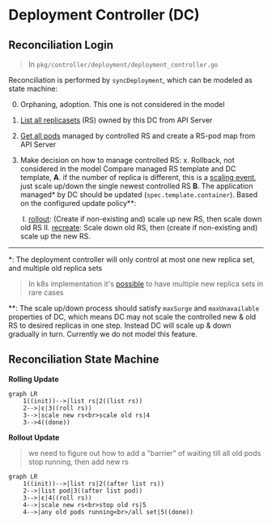 # Deployment Controller (DC)

## Reconciliation Login

> In `pkg/controller/deployment/deployment_controller.go`

Reconciliation is performed by `syncDeployment`, which can be modeled as state machine:

0. Orphaning, adoption. This one is not considered in the model

1. [List all replicasets](https://github.com/kubernetes/kubernetes/blob/cdc807a9e849b651fb48c962cc18e25d39ec5edf/pkg/controller/deployment/deployment_controller.go#L629) (RS) owned by this DC from API Server

2. [Get all pods](https://github.com/kubernetes/kubernetes/blob/cdc807a9e849b651fb48c962cc18e25d39ec5edf/pkg/controller/deployment/deployment_controller.go#L638) managed by controlled RS and create a RS-pod map from API Server

3. Make decision on how to manage controlled RS:
   x. Rollback, not considered in the model
   Compare managed RS template and DC template,
   **A**. if the number of replica is different, this is a [scaling event](https://github.com/kubernetes/kubernetes/blob/cdc807a9e849b651fb48c962cc18e25d39ec5edf/pkg/controller/deployment/deployment_controller.go#L665), just scale up/down the single newest controlled RS
   **B**. The application managed* by DC should be updated (`spec.template.container`). Based on the configured update policy**:

   ​	I. [rollout](https://github.com/kubernetes/kubernetes/blob/cdc807a9e849b651fb48c962cc18e25d39ec5edf/pkg/controller/deployment/rolling.go#L31): (Create if non-existing and) scale up new RS, then scale down old RS
   ​	II. [recreate](https://github.com/kubernetes/kubernetes/blob/cdc807a9e849b651fb48c962cc18e25d39ec5edf/pkg/controller/deployment/recreate.go#L29): Scale down old RS, then (create if non-existing and) scale up the new RS.

---

*: The deployment controller will only control at most one new replica set, and multiple old replica sets

> In k8s implementation it's [possible](https://github.com/kubernetes/kubernetes/blob/cdc807a9e849b651fb48c962cc18e25d39ec5edf/pkg/controller/deployment/util/deployment_util.go#L633-L634) to have multiple new replica sets in rare cases

**: The scale up/down process should satisfy `maxSurge` and `maxUnavailable` properties of DC, which means DC may not scale the controlled new & old RS to desired replicas in one step. Instead DC will scale up & down gradually in turn. Currently we do not model this feature.

## Reconciliation State Machine

**Rolling Update**

```mermaid
graph LR
	1((init))-->|list rs|2((list rs))
	2-->|ε|3((roll rs))
	3-->|scale new rs<br>scale old rs|4
	3-->4((done))
```

**Rollout Update**

> we need to figure out how to add a "barrier" of waiting till all old pods stop running, then add new rs

```mermaid
graph LR
	1((init))-->|list rs|2((after list rs))
	2-->|list pod|3((after list pod))
	3-->|ε|4((roll rs))
	4-->|scale new rs<br>stop old rs|5
	4-->|any old pods running<br>/all set|5((done))
```

